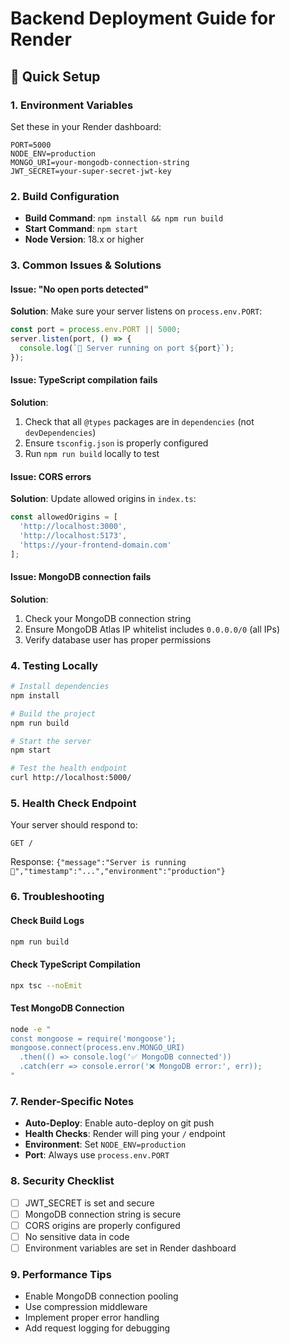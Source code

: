 # Backend Deployment Guide for Render

## 🚀 Quick Setup

### 1. Environment Variables
Set these in your Render dashboard:

```
PORT=5000
NODE_ENV=production
MONGO_URI=your-mongodb-connection-string
JWT_SECRET=your-super-secret-jwt-key
```

### 2. Build Configuration
- **Build Command**: `npm install && npm run build`
- **Start Command**: `npm start`
- **Node Version**: 18.x or higher

### 3. Common Issues & Solutions

#### Issue: "No open ports detected"
**Solution**: Make sure your server listens on `process.env.PORT`:
```typescript
const port = process.env.PORT || 5000;
server.listen(port, () => {
  console.log(`🚀 Server running on port ${port}`);
});
```

#### Issue: TypeScript compilation fails
**Solution**: 
1. Check that all `@types` packages are in `dependencies` (not `devDependencies`)
2. Ensure `tsconfig.json` is properly configured
3. Run `npm run build` locally to test

#### Issue: CORS errors
**Solution**: Update allowed origins in `index.ts`:
```typescript
const allowedOrigins = [
  'http://localhost:3000',
  'http://localhost:5173',
  'https://your-frontend-domain.com'
];
```

#### Issue: MongoDB connection fails
**Solution**:
1. Check your MongoDB connection string
2. Ensure MongoDB Atlas IP whitelist includes `0.0.0.0/0` (all IPs)
3. Verify database user has proper permissions

### 4. Testing Locally

```bash
# Install dependencies
npm install

# Build the project
npm run build

# Start the server
npm start

# Test the health endpoint
curl http://localhost:5000/
```

### 5. Health Check Endpoint
Your server should respond to:
```
GET /
```
Response: `{"message":"Server is running 🚀","timestamp":"...","environment":"production"}`

### 6. Troubleshooting

#### Check Build Logs
```bash
npm run build
```

#### Check TypeScript Compilation
```bash
npx tsc --noEmit
```

#### Test MongoDB Connection
```bash
node -e "
const mongoose = require('mongoose');
mongoose.connect(process.env.MONGO_URI)
  .then(() => console.log('✅ MongoDB connected'))
  .catch(err => console.error('❌ MongoDB error:', err));
"
```

### 7. Render-Specific Notes

- **Auto-Deploy**: Enable auto-deploy on git push
- **Health Checks**: Render will ping your `/` endpoint
- **Environment**: Set `NODE_ENV=production`
- **Port**: Always use `process.env.PORT`

### 8. Security Checklist

- [ ] JWT_SECRET is set and secure
- [ ] MongoDB connection string is secure
- [ ] CORS origins are properly configured
- [ ] No sensitive data in code
- [ ] Environment variables are set in Render dashboard

### 9. Performance Tips

- Enable MongoDB connection pooling
- Use compression middleware
- Implement proper error handling
- Add request logging for debugging 
